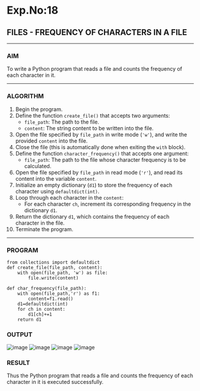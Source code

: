 # Exp.No:18  
## FILES - FREQUENCY OF CHARACTERS IN A FILE

---

### AIM  
To write a Python program that reads a file and counts the frequency of each character in it.

---

### ALGORITHM

1. Begin the program.  
2. Define the function `create_file()` that accepts two arguments:  
   - `file_path`: The path to the file.  
   - `content`: The string content to be written into the file.  
3. Open the file specified by `file_path` in write mode (`'w'`), and write the provided `content` into the file.  
4. Close the file (this is automatically done when exiting the `with` block).  
5. Define the function `character_frequency()` that accepts one argument:  
   - `file_path`: The path to the file whose character frequency is to be calculated.  
6. Open the file specified by `file_path` in read mode (`'r'`), and read its content into the variable `content`.  
7. Initialize an empty dictionary (`d1`) to store the frequency of each character using `defaultdict(int)`.  
8. Loop through each character in the `content`:  
   - For each character `ch`, increment its corresponding frequency in the dictionary `d1`.  
9. Return the dictionary `d1`, which contains the frequency of each character in the file.  
10. Terminate the program.

---

### PROGRAM

```
from collections import defaultdict
def create_file(file_path, content):
    with open(file_path, 'w') as file:
        file.write(content)

def char_frequency(file_path):
    with open(file_path,'r') as f1:
        content=f1.read()
    d1=defaultdict(int)
    for ch in content:
        d1[ch]+=1
    return d1

```


### OUTPUT
![image](https://github.com/user-attachments/assets/64721875-b164-44af-9040-7f6d2bab9582)
![image](https://github.com/user-attachments/assets/86430ebf-9695-4bce-8bc4-f3c89c0371b4)
![image](https://github.com/user-attachments/assets/de7445a2-6e4e-4459-bd97-2cab18ea7907)
![image](https://github.com/user-attachments/assets/98c55b45-b42b-4463-86c4-eaf1f3aa43e6)


### RESULT
Thus the Python program that reads a file and counts the frequency of each character in it is executed successfully.
